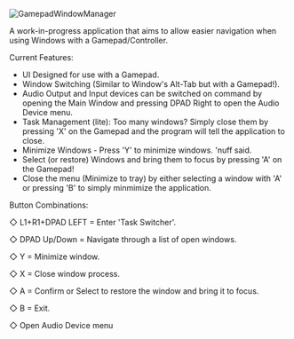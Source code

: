 ![GamepadWindowManager](https://github.com/ACCESSDENIIED/WindowsConsoleOS/assets/100420164/d587919f-5935-4168-8532-7fa03fafe2fe)

A work-in-progress application that aims to allow easier navigation when using Windows with a Gamepad/Controller.

Current Features:

- UI Designed for use with a Gamepad.
- Window Switching (Similar to Window's Alt-Tab but with a Gamepad!).
- Audio Output and Input devices can be switched on command by opening the Main Window and pressing DPAD Right to open the Audio Device menu.
- Task Management (lite): Too many windows? Simply close them by pressing 'X' on the Gamepad and the program will tell the application to close.
- Minimize Windows - Press 'Y' to minimize windows. 'nuff said.
- Select (or restore) Windows and bring them to focus by pressing 'A' on the Gamepad!
- Close the menu (Minimize to tray) by either selecting a window with 'A' or pressing 'B' to simply minmimize the application. 

Button Combinations:

◇ L1+R1+DPAD LEFT = Enter 'Task Switcher'.

◇ DPAD Up/Down = Navigate through a list of open windows.

◇ Y = Minimize window.

◇ X = Close window process.

◇ A = Confirm or Select to restore the window and bring it to focus.

◇ B = Exit.

◇ Open Audio Device menu
